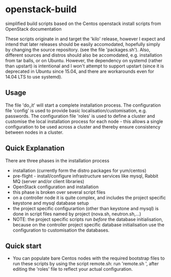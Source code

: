 # openstack-build
 simplified build scripts based on the Centos openstack install scripts from OpenStack documentation
 
 These scripts originate in and target the 'kilo' release, however I expect and intend that later releases should be easily accomodated, hopefully simply by changing the source repository. (see the file 'packages.sh').
 Also, different sources and distros should also be accomodated, e.g. installation from tar balls, or on Ubuntu.
 However, the dependency on systemd (rather than upstart) is intentional and I won't attempt to support upstart (since it is deprecated in Ubuntu since 15.04, and there are workarounds even for 14.04 LTS to use systemd).

## Usage
 The file 'do_it' will start a complete installation process.
 The configuration file 'config' is used to provide basic localisation/customisation, e.g. passwords.
 The configuration file 'roles' is used to define a cluster and customise the local installation process for each node - this allows a single configuration to be used across a cluster and thereby ensure consistency between nodes in a cluster.
## Quick Explanation
There are three phases in the installation process
* installation (currently form the distro packages for yum/centos)
* pre-flight - install/configure infrastructure services like mysql, Rabbit MQ (server and/or client libraries)
* OpenStack configuration and installation
 * this phase is broken over several script files
 * on a controller node it is quite complex, and includes the project specific keystone and mysql database setup
 * the project specific configurartion (other than keystone and mysql) is done in script files named by project (nova.sh, neutron.sh,...)
 * NOTE: the project specific scripts run _before_ the database initialisation, because on the controller project specific database initialisation use the configuration to customisation the databases.
 
 
## Quick start
 * You can populate bare Centos nodes with the required bootstrap files to run these scripts by using the script remote.sh:  run 'remote.sh <node name or ip address>', after editing the 'roles' file to reflect your actual configuration.
